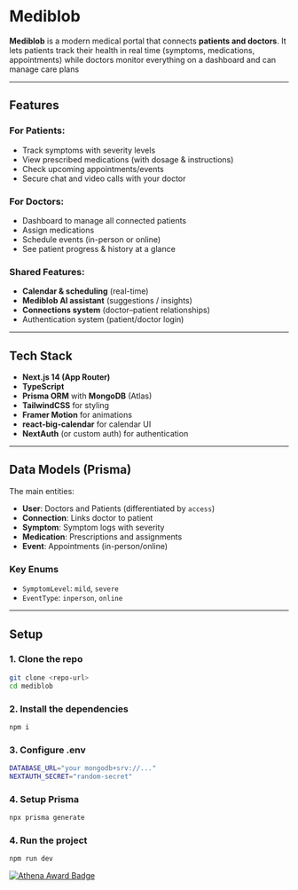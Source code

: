 # Mediblob

**Mediblob** is a modern medical portal that connects **patients and doctors**. It lets patients track their health in real time (symptoms, medications, appointments) while doctors monitor everything on a dashboard and can manage care plans

---

## Features

### For Patients:

- Track symptoms with severity levels
- View prescribed medications (with dosage & instructions)
- Check upcoming appointments/events
- Secure chat and video calls with your doctor

### For Doctors:

- Dashboard to manage all connected patients
- Assign medications
- Schedule events (in-person or online)
- See patient progress & history at a glance

### Shared Features:

- **Calendar & scheduling** (real-time)
- **Mediblob AI assistant** (suggestions / insights)
- **Connections system** (doctor–patient relationships)
- Authentication system (patient/doctor login)

---

## Tech Stack

- **Next.js 14 (App Router)**
- **TypeScript**
- **Prisma ORM** with **MongoDB** (Atlas)
- **TailwindCSS** for styling
- **Framer Motion** for animations
- **react-big-calendar** for calendar UI
- **NextAuth** (or custom auth) for authentication

---

## Data Models (Prisma)

The main entities:

- **User**: Doctors and Patients (differentiated by `access`)
- **Connection**: Links doctor to patient
- **Symptom**: Symptom logs with severity
- **Medication**: Prescriptions and assignments
- **Event**: Appointments (in-person/online)

### Key Enums

- `SymptomLevel`: `mild`, `severe`
- `EventType`: `inperson`, `online`

---

## Setup

### 1. Clone the repo

```bash
git clone <repo-url>
cd mediblob
```

### 2. Install the dependencies

```bash
npm i
```

### 3. Configure .env

```bash
DATABASE_URL="your mongodb+srv://..."
NEXTAUTH_SECRET="random-secret"
```

### 4. Setup Prisma

```bash
npx prisma generate
```

### 4. Run the project

```bash
npm run dev
```


[![Athena Award Badge](https://img.shields.io/endpoint?url=https%3A%2F%2Faward.athena.hackclub.com%2Fapi%2Fbadge)](https://award.athena.hackclub.com?utm_source=readme)
